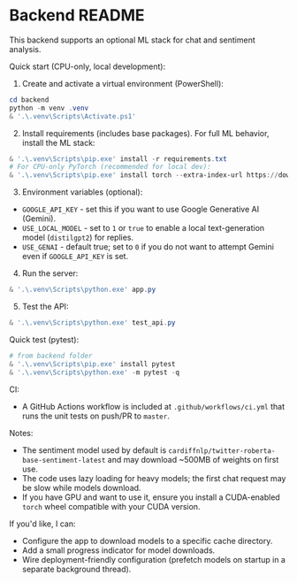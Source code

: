 # Backend README

This backend supports an optional ML stack for chat and sentiment analysis.

Quick start (CPU-only, local development):

1. Create and activate a virtual environment (PowerShell):

```powershell
cd backend
python -m venv .venv
& '.\.venv\Scripts\Activate.ps1'
```

2. Install requirements (includes base packages). For full ML behavior, install the ML stack:

```powershell
& '.\.venv\Scripts\pip.exe' install -r requirements.txt
# For CPU-only PyTorch (recommended for local dev):
& '.\.venv\Scripts\pip.exe' install torch --extra-index-url https://download.pytorch.org/whl/cpu
```

3. Environment variables (optional):
- `GOOGLE_API_KEY` - set this if you want to use Google Generative AI (Gemini).
- `USE_LOCAL_MODEL` - set to `1` or `true` to enable a local text-generation model (`distilgpt2`) for replies.
- `USE_GENAI` - default true; set to `0` if you do not want to attempt Gemini even if `GOOGLE_API_KEY` is set.

4. Run the server:

```powershell
& '.\.venv\Scripts\python.exe' app.py
```

5. Test the API:

```powershell
& '.\.venv\Scripts\python.exe' test_api.py
```

Quick test (pytest):

```powershell
# from backend folder
& '.\.venv\Scripts\pip.exe' install pytest
& '.\.venv\Scripts\python.exe' -m pytest -q
```

CI:
- A GitHub Actions workflow is included at `.github/workflows/ci.yml` that runs the unit tests on push/PR to `master`.

Notes:
- The sentiment model used by default is `cardiffnlp/twitter-roberta-base-sentiment-latest` and may download ~500MB of weights on first use.
- The code uses lazy loading for heavy models; the first chat request may be slow while models download.
- If you have GPU and want to use it, ensure you install a CUDA-enabled `torch` wheel compatible with your CUDA version.

If you'd like, I can:
- Configure the app to download models to a specific cache directory.
- Add a small progress indicator for model downloads.
- Wire deployment-friendly configuration (prefetch models on startup in a separate background thread).
